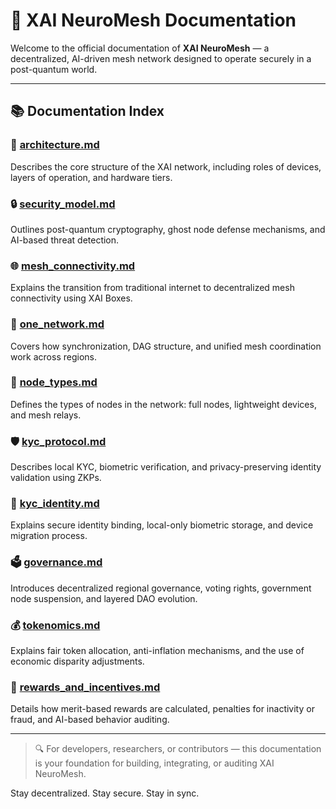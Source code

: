 # 📘 XAI NeuroMesh Documentation

Welcome to the official documentation of **XAI NeuroMesh** — a decentralized, AI-driven mesh network designed to operate securely in a post-quantum world.

---

## 📚 Documentation Index

### 🔧 [architecture.md](architecture.md)
Describes the core structure of the XAI network, including roles of devices, layers of operation, and hardware tiers.

### 🔒 [security_model.md](security_model.md)
Outlines post-quantum cryptography, ghost node defense mechanisms, and AI-based threat detection.

### 🌐 [mesh_connectivity.md](mesh_connectivity.md)
Explains the transition from traditional internet to decentralized mesh connectivity using XAI Boxes.

### 🧠 [one_network.md](one_network.md)
Covers how synchronization, DAG structure, and unified mesh coordination work across regions.

### 🧩 [node_types.md](node_types.md)
Defines the types of nodes in the network: full nodes, lightweight devices, and mesh relays.

### 🛡️ [kyc_protocol.md](kyc_protocol.md)
Describes local KYC, biometric verification, and privacy-preserving identity validation using ZKPs.

### 🔑 [kyc_identity.md](kyc_identity.md)
Explains secure identity binding, local-only biometric storage, and device migration process.

### 🗳️ [governance.md](governance.md)
Introduces decentralized regional governance, voting rights, government node suspension, and layered DAO evolution.

### 💰 [tokenomics.md](tokenomics.md)
Explains fair token allocation, anti-inflation mechanisms, and the use of economic disparity adjustments.

### 🎯 [rewards_and_incentives.md](rewards_and_incentives.md)
Details how merit-based rewards are calculated, penalties for inactivity or fraud, and AI-based behavior auditing.

---

> 🔍 For developers, researchers, or contributors — this documentation is your foundation for building, integrating, or auditing XAI NeuroMesh.

Stay decentralized. Stay secure. Stay in sync.
